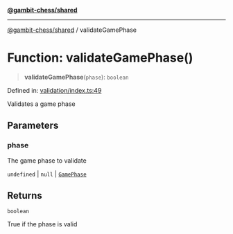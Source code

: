 [**@gambit-chess/shared**](../README.md)

***

[@gambit-chess/shared](../globals.md) / validateGamePhase

# Function: validateGamePhase()

> **validateGamePhase**(`phase`): `boolean`

Defined in: [validation/index.ts:49](https://github.com/cango91/gambit-chess/blob/d79bd73a9b1359341cbe89b368f1eb5b66a60564/shared/src/validation/index.ts#L49)

Validates a game phase

## Parameters

### phase

The game phase to validate

`undefined` | `null` | [`GamePhase`](../enumerations/GamePhase.md)

## Returns

`boolean`

True if the phase is valid
